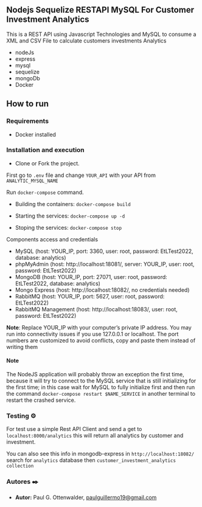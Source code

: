 ## Nodejs Sequelize RESTAPI MySQL For Customer Investment Analytics

This is a REST API using Javascript Technologies and MySQL to consume a XML and CSV File to calculate customers investments Analytics

- nodeJs
- express
- mysql
- sequelize
- mongoDb
- Docker

## How to run

### Requirements
- Docker installed

### Installation and execution
- Clone or Fork the project.

First go to ```.env``` file and change ```YOUR_API``` with your API from ```ANALYTIC_MYSQL_NAME```

Run ```docker-compose``` command.

* Building the containers: ```docker-compose build```

* Starting the services: ```docker-compose up -d```

* Stoping the services: ```docker-compose stop```

Components access and credentials
- MySQL (host: YOUR_IP, port: 3360, user: root, password: EtLTest2022, database:
analytics)
- phpMyAdmin (host: http://localhost:18081/, server: YOUR_IP, user: root,
password: EtLTest2022)
- MongoDB (host: YOUR_IP, port: 27071, user: root, password: EtLTest2022,
database: analytics)
- Mongo Express (host: http://localhost:18082/, no credentials needed)
- RabbitMQ (host: YOUR_IP, port: 5627, user: root, password: EtLTest2022)
- RabbitMQ Management (host: http://localhost:18083/, user: root, password:
EtLTest2022)

**Note**: Replace YOUR_IP with your computer’s private IP address. You may run
into connectivity issues if you use 127.0.0.1 or localhost. The port numbers are
customized to avoid conflicts, copy and paste them instead of writing them

#### Note

The NodeJS application will probably throw an exception the first time, because it will try to connect to the MySQL service that is still initializing for the first time; in this case wait for MySQL to fully initialize first and then run the command `docker-compose restart $NAME_SERVICE` in another terminal to restart the crashed service.

### Testing ⚙️

For test use a simple Rest API Client and send a get to ```localhost:8000/analytics``` this will return all analytics by customer and investment.

You can also see this info in mongodb-express in ```http://localhost:18082/``` search for ```analytics``` database then ```customer_investment_analytics collection```

### Autores ✒️

* **Autor:** Paul G. Ottenwalder, paulguillermo19@gmail.com



